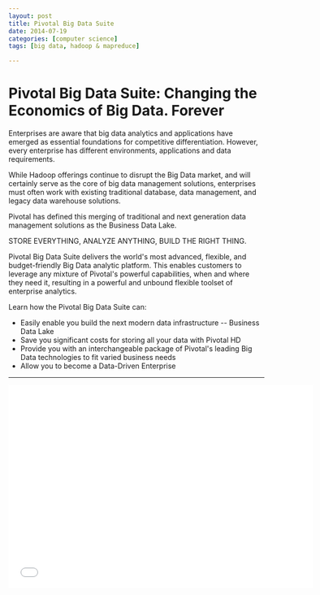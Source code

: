 ```yaml
---
layout: post
title: Pivotal Big Data Suite 
date: 2014-07-19
categories: [computer science]
tags: [big data, hadoop & mapreduce]

---
```



# Pivotal Big Data Suite: Changing the Economics of Big Data. Forever

Enterprises are aware that big data analytics and applications have emerged as essential foundations for competitive differentiation. However, every enterprise has different environments, applications and data requirements.

While Hadoop offerings continue to disrupt the Big Data market, and will certainly serve as the core of big data management solutions, enterprises must often work with existing traditional database, data management, and legacy data warehouse solutions.

Pivotal has defined this merging of traditional and next generation data management solutions as the Business Data Lake.

STORE EVERYTHING, ANALYZE ANYTHING, BUILD THE RIGHT THING.

Pivotal Big Data Suite delivers the world's most advanced, flexible, and budget-friendly Big Data analytic platform. This enables customers to leverage any mixture of Pivotal's powerful capabilities, when and where they need it, resulting in a powerful and unbound flexible toolset of enterprise analytics.

Learn how the Pivotal Big Data Suite can:

- Easily enable you build the next modern data infrastructure -- Business Data Lake
- Save you significant costs for storing all your data with Pivotal HD
- Provide you with an interchangeable package of Pivotal's leading Big Data technologies to fit varied business needs
- Allow you to become a Data-Driven Enterprise



---

<iframe width="600" height="400" src="//www.youtube.com/embed/hpJe2N4923c" frameborder="0" allowfullscreen></iframe>